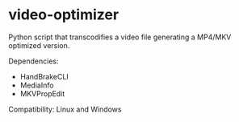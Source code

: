 # video-optimizer

Python script that transcodifies a video file generating a MP4/MKV optimized version.

Dependencies:

  * HandBrakeCLI
  * MediaInfo
  * MKVPropEdit

Compatibility: Linux and Windows
